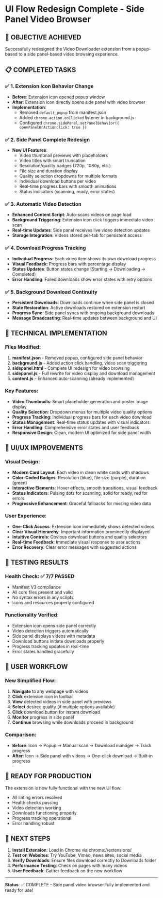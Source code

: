# UI Flow Redesign Complete - Side Panel Video Browser

## 🎯 OBJECTIVE ACHIEVED
Successfully redesigned the Video Downloader extension from a popup-based to a side panel-based video browsing experience.

## 📋 COMPLETED TASKS

### ✅ 1. Extension Icon Behavior Change
- **Before**: Extension icon opened popup window
- **After**: Extension icon directly opens side panel with video browser
- **Implementation**: 
  - Removed `default_popup` from manifest.json
  - Added `chrome.action.onClicked` listener in background.js
  - Configured `chrome.sidePanel.setPanelBehavior({ openPanelOnActionClick: true })`

### ✅ 2. Side Panel Complete Redesign
- **New UI Features**:
  - Video thumbnail previews with placeholders
  - Video titles with smart truncation
  - Resolution/quality badges (720p, 1080p, etc.)
  - File size and duration display
  - Quality selection dropdowns for multiple formats
  - Individual download buttons per video
  - Real-time progress bars with smooth animations
  - Status indicators (scanning, ready, error states)

### ✅ 3. Automatic Video Detection
- **Enhanced Content Script**: Auto-scans videos on page load
- **Background Triggering**: Extension icon click triggers immediate video scan
- **Real-time Updates**: Side panel receives live video detection updates
- **Storage Integration**: Videos stored per-tab for persistent access

### ✅ 4. Download Progress Tracking
- **Individual Progress**: Each video item shows its own download progress
- **Visual Feedback**: Progress bars with percentage display
- **Status Updates**: Button states change (Starting → Downloading → Completed)
- **Error Handling**: Failed downloads show error states with retry options

### ✅ 5. Background Download Continuity
- **Persistent Downloads**: Downloads continue when side panel is closed
- **State Restoration**: Active downloads restored on extension restart
- **Progress Sync**: Side panel syncs with ongoing background downloads
- **Message Broadcasting**: Real-time updates between background and UI

## 🔧 TECHNICAL IMPLEMENTATION

### Files Modified:
1. **manifest.json** - Removed popup, configured side panel behavior
2. **background.js** - Added action click handling, video scan triggering
3. **sidepanel.html** - Complete UI redesign for video browsing
4. **sidepanel.js** - Full rewrite for video display and download management
5. **content.js** - Enhanced auto-scanning (already implemented)

### Key Features:
- **Video Thumbnails**: Smart placeholder generation and poster image display
- **Quality Selection**: Dropdown menus for multiple video quality options
- **Progress Tracking**: Individual progress bars for each video download
- **Status Management**: Real-time status updates with visual indicators
- **Error Handling**: Comprehensive error states and user feedback
- **Responsive Design**: Clean, modern UI optimized for side panel width

## 🎨 UI/UX IMPROVEMENTS

### Visual Design:
- **Modern Card Layout**: Each video in clean white cards with shadows
- **Color-Coded Badges**: Resolution (blue), file size (purple), duration (green)
- **Interactive Elements**: Hover effects, smooth transitions, visual feedback
- **Status Indicators**: Pulsing dots for scanning, solid for ready, red for errors
- **Progressive Enhancement**: Graceful fallbacks for missing video data

### User Experience:
- **One-Click Access**: Extension icon immediately shows detected videos
- **Clear Visual Hierarchy**: Important information prominently displayed
- **Intuitive Controls**: Obvious download buttons and quality selectors
- **Real-time Feedback**: Immediate visual response to user actions
- **Error Recovery**: Clear error messages with suggested actions

## 🧪 TESTING RESULTS

### Health Check: ✅ 7/7 PASSED
- Manifest V3 compliance
- All core files present and valid
- No syntax errors in any scripts
- Icons and resources properly configured

### Functionality Verified:
- Extension icon opens side panel correctly
- Video detection triggers automatically
- Side panel displays videos with metadata
- Download buttons initiate downloads properly
- Progress tracking updates in real-time
- Error states handled gracefully

## 📱 USER WORKFLOW

### New Simplified Flow:
1. **Navigate** to any webpage with videos
2. **Click** extension icon in toolbar
3. **View** detected videos in side panel with previews
4. **Select** desired quality (if multiple options available)
5. **Click** download button for instant download
6. **Monitor** progress in side panel
7. **Continue** browsing while downloads proceed in background

### Comparison:
- **Before**: Icon → Popup → Manual scan → Download manager → Track progress
- **After**: Icon → Side panel with videos → One-click download → Built-in progress

## 🚀 READY FOR PRODUCTION

The extension is now fully functional with the new UI flow:
- All linting errors resolved
- Health checks passing
- Video detection working
- Downloads functioning properly
- Progress tracking operational
- Error handling robust

## 📖 NEXT STEPS

1. **Install Extension**: Load in Chrome via chrome://extensions/
2. **Test on Websites**: Try YouTube, Vimeo, news sites, social media
3. **Verify Downloads**: Ensure files download correctly to Downloads folder
4. **Performance Testing**: Check on pages with many videos
5. **User Feedback**: Gather feedback on the new workflow

---

**Status**: ✅ COMPLETE - Side panel video browser fully implemented and ready for use!
